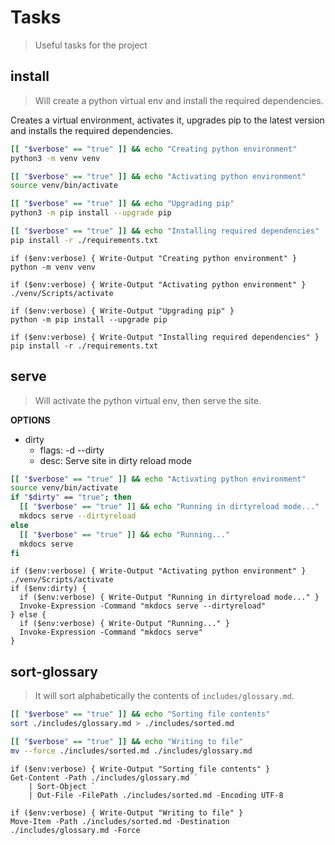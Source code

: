 # Tasks

> Useful tasks for the project

## install

> Will create a python virtual env and install the required dependencies.

Creates a virtual environment, activates it, upgrades pip to the latest version
and installs the required dependencies.

```bash
[[ "$verbose" == "true" ]] && echo "Creating python environment"
python3 -m venv venv

[[ "$verbose" == "true" ]] && echo "Activating python environment"
source venv/bin/activate

[[ "$verbose" == "true" ]] && echo "Upgrading pip"
python3 -m pip install --upgrade pip

[[ "$verbose" == "true" ]] && echo "Installing required dependencies"
pip install -r ./requirements.txt
```

```pwsh
if ($env:verbose) { Write-Output "Creating python environment" }
python -m venv venv

if ($env:verbose) { Write-Output "Activating python environment" }
./venv/Scripts/activate

if ($env:verbose) { Write-Output "Upgrading pip" }
python -m pip install --upgrade pip

if ($env:verbose) { Write-Output "Installing required dependencies" }
pip install -r ./requirements.txt
```

## serve

> Will activate the python virtual env, then serve the site.

**OPTIONS**

* dirty
  * flags: -d --dirty
  * desc: Serve site in dirty reload mode

```bash
[[ "$verbose" == "true" ]] && echo "Activating python environment"
source venv/bin/activate
if "$dirty" == "true"; then
  [[ "$verbose" == "true" ]] && echo "Running in dirtyreload mode..."
  mkdocs serve --dirtyreload
else
  [[ "$verbose" == "true" ]] && echo "Running..."
  mkdocs serve
fi
```

```pwsh
if ($env:verbose) { Write-Output "Activating python environment" }
./venv/Scripts/activate
if ($env:dirty) {
  if ($env:verbose) { Write-Output "Running in dirtyreload mode..." }
  Invoke-Expression -Command "mkdocs serve --dirtyreload"
} else {
  if ($env:verbose) { Write-Output "Running..." }
  Invoke-Expression -Command "mkdocs serve"
}
```

## sort-glossary

> It will sort alphabetically the contents of `includes/glossary.md`.

```bash
[[ "$verbose" == "true" ]] && echo "Sorting file contents"
sort ./includes/glossary.md > ./includes/sorted.md

[[ "$verbose" == "true" ]] && echo "Writing to file"
mv --force ./includes/sorted.md ./includes/glossary.md
```

```pwsh
if ($env:verbose) { Write-Output "Sorting file contents" }
Get-Content -Path ./includes/glossary.md `
    | Sort-Object `
    | Out-File -FilePath ./includes/sorted.md -Encoding UTF-8

if ($env:verbose) { Write-Output "Writing to file" }
Move-Item -Path ./includes/sorted.md -Destination ./includes/glossary.md -Force
```
